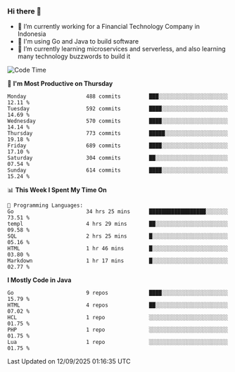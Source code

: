 ### Hi there 👋

<!--
**mazzama/mazzama** is a ✨ _special_ ✨ repository because its `README.md` (this file) appears on your GitHub profile.

Here are some ideas to get you started:

- 🔭 I’m currently working on ...
- 🌱 I’m currently learning ...
- 👯 I’m looking to collaborate on ...
- 🤔 I’m looking for help with ...
- 💬 Ask me about ...
- 📫 How to reach me: ...
- 😄 Pronouns: ...
- ⚡ Fun fact: ...
-->

- 🔭 I’m currently working for a Financial Technology Company in Indonesia
- :gun: I'm using Go and Java to build software
- 🌱 I’m currently learning microservices and serverless, and also learning many technology buzzwords to build it

<!--START_SECTION:waka-->
![Code Time](http://img.shields.io/badge/Code%20Time-4%2C323%20hrs%2036%20mins-blue)

📅 **I'm Most Productive on Thursday** 

```text
Monday                   488 commits         ███░░░░░░░░░░░░░░░░░░░░░░   12.11 % 
Tuesday                  592 commits         ████░░░░░░░░░░░░░░░░░░░░░   14.69 % 
Wednesday                570 commits         ████░░░░░░░░░░░░░░░░░░░░░   14.14 % 
Thursday                 773 commits         █████░░░░░░░░░░░░░░░░░░░░   19.18 % 
Friday                   689 commits         ████░░░░░░░░░░░░░░░░░░░░░   17.10 % 
Saturday                 304 commits         ██░░░░░░░░░░░░░░░░░░░░░░░   07.54 % 
Sunday                   614 commits         ████░░░░░░░░░░░░░░░░░░░░░   15.24 % 
```


📊 **This Week I Spent My Time On** 

```text
💬 Programming Languages: 
Go                       34 hrs 25 mins      ██████████████████░░░░░░░   73.51 % 
templ                    4 hrs 29 mins       ██░░░░░░░░░░░░░░░░░░░░░░░   09.58 % 
SQL                      2 hrs 25 mins       █░░░░░░░░░░░░░░░░░░░░░░░░   05.16 % 
HTML                     1 hr 46 mins        █░░░░░░░░░░░░░░░░░░░░░░░░   03.80 % 
Markdown                 1 hr 17 mins        █░░░░░░░░░░░░░░░░░░░░░░░░   02.77 % 
```

**I Mostly Code in Java** 

```text
Go                       9 repos             ████░░░░░░░░░░░░░░░░░░░░░   15.79 % 
HTML                     4 repos             ██░░░░░░░░░░░░░░░░░░░░░░░   07.02 % 
HCL                      1 repo              ░░░░░░░░░░░░░░░░░░░░░░░░░   01.75 % 
PHP                      1 repo              ░░░░░░░░░░░░░░░░░░░░░░░░░   01.75 % 
Lua                      1 repo              ░░░░░░░░░░░░░░░░░░░░░░░░░   01.75 % 
```




 Last Updated on 12/09/2025 01:16:35 UTC
<!--END_SECTION:waka-->
